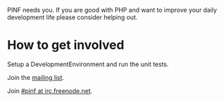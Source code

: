 PINF needs you. If you are good with PHP and want to improve your daily development life please consider helping out.

# How to get involved #

Setup a DevelopmentEnvironment and run the unit tests.

Join the [mailing list](http://groups.google.com/group/pinf-dev).

Join [#pinf at irc.freenode.net](http://www.freenode.net/).